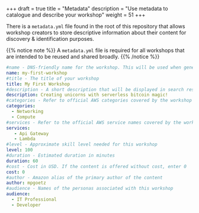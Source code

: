 +++
draft = true
title = "Metadata"
description = "Use metadata to catalogue and describe your workshop"
weight = 51
+++

There is a `metadata.yml` file found in the root of this repository that allows workshop creators to store descriptive information about their content for discovery & identification purposes.

{{% notice note %}}
A `metadata.yml` file is required for all workshops that are intended to be reused and shared broadly.
{{% /notice %}}

```yaml
#name - DNS-friendly name for the workshop. This will be used when generating the hosting URL (ie. https://my-first-workshop.workshops.aws/)
name: my-first-workshop
#title - The title of your workshop
title: My First Workshop 
#description - A short description that will be displayed in search results
description: Creating unicorns with serverless bitcoin magic! 
#categories - Refer to official AWS categories covered by the workshop content here
categories: 
  - Networking
  - Compute
#services - Refer to the official AWS service names covered by the workshop content here
services: 
   - Api Gateway
   - Lambda
#level - Approximate skill level needed for this workshop
level: 100 
#duration - Estimated duration in minutes
duration: 60 
#cost - Cost in USD. If the content is offered without cost, enter 0
cost: 0 
#author - Amazon alias of the primary author of the content
author: mpgoetz 
#audience - Names of the personas associated with this workshop
audience: 
  - IT Professional
  - Developer
```

